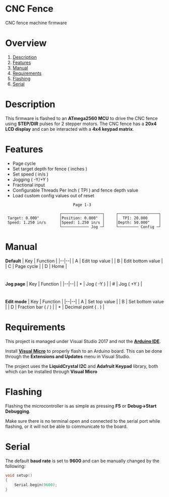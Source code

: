 
# CNC Fence

CNC fence machine firmware

# Overview

1. [Description](#description)
2. [Features](#features)
3. [Manual](#manual)
4. [Requirements](#requirements)
5. [Flashing](#flashing)
6. [Serial](#serial)

# Description

This firmware is flashed to an **ATmega2560 MCU** to drive the CNC fence using **STEP/DIR** pulses for 2 stepper motors. The CNC fence has a **20x4 LCD display** and can be interacted with a **4x4 keypad matrix**.

# Features

- Page cycle
- Set target depth for fence ( inches )
- Set speed ( in/s )
- Jogging ( -Y/+Y )
- Fractional input
- Configurable Threads Per Inch ( TPI ) and fence depth value
- Load custom config values out of reset

```
                              Page 1-3

                        ┌──────────────────┐     ┌──────────────────┐
 Target: 0.000"         │Position: 0.000"  │     │  TPI: 20.000     │
 Speed: 1.250 in/s      │Speed: 1.250 in/s │     │Depth: 50.000"    │
                        └──────────── Jog ─┘     └───────── Config ─┘
```

# Manual

**Default**
| Key | Function |
|--|--|
| A | Edit top value |
| B | Edit bottom value |
| C | Page cycle |
| D | Home |
#
**Jog page**
| Key | Function |
|--|--|
| * | Jog ( -Y ) |
| # | Jog ( +Y ) |
#
**Edit mode**
| Key | Function |
|--|--|
| A | Set top value |
| B | Set bottom value |
| D | Fraction bar ( / ) |
| * | Decimal point ( . ) |
#

# Requirements

This project is managed under Visual Studio 2017 and not the [**Arduino IDE**](https://www.arduino.cc/en/software).

Install [**Visual Micro**](https://www.visualmicro.com/) to properly flash to an Arduino board. This can be done through the  **Extensions and Updates** menu in Visual Studio.

The project uses the **LiquidCrystal I2C** and **Adafruit Keypad** library, both which can be installed through **Visual Micro**

# Flashing

Flashing the microcontroller is as simple as pressing **F5** or **Debug->Start Debugging**.

Make sure there is no terminal open and connected to the serial port while flashing, or it will not be able to communicate to the board.

# Serial

The default **baud rate** is set to **9600** and can be manually changed by the following:

```c
void setup()
{
    Serial.begin(9600);
}
```